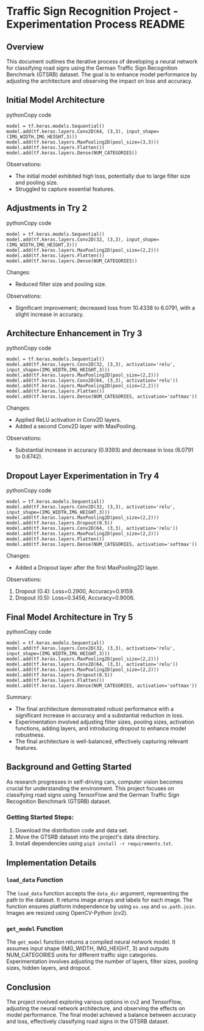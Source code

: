 Traffic Sign Recognition Project - Experimentation Process README
=================================================================

Overview
--------

This document outlines the iterative process of developing a neural network for classifying road signs using the German Traffic Sign Recognition Benchmark (GTSRB) dataset. The goal is to enhance model performance by adjusting the architecture and observing the impact on loss and accuracy.

Initial Model Architecture
--------------------------

pythonCopy code

`model = tf.keras.models.Sequential()
model.add(tf.keras.layers.Conv2D(64, (3,3), input_shape=(IMG_WIDTH,IMG_HEIGHT,3)))
model.add(tf.keras.layers.MaxPooling2D(pool_size=(3,3)))
model.add(tf.keras.layers.Flatten())
model.add(tf.keras.layers.Dense(NUM_CATEGORIES))`

Observations:

-   The initial model exhibited high loss, potentially due to large filter size and pooling size.
-   Struggled to capture essential features.

Adjustments in Try 2
--------------------

pythonCopy code

`model = tf.keras.models.Sequential()
model.add(tf.keras.layers.Conv2D(32, (3,3), input_shape=(IMG_WIDTH,IMG_HEIGHT,3)))
model.add(tf.keras.layers.MaxPooling2D(pool_size=(2,2)))
model.add(tf.keras.layers.Flatten())
model.add(tf.keras.layers.Dense(NUM_CATEGORIES))`

Changes:

-   Reduced filter size and pooling size.

Observations:

-   Significant improvement; decreased loss from 10.4338 to 6.0791, with a slight increase in accuracy.

Architecture Enhancement in Try 3
---------------------------------

pythonCopy code

`model = tf.keras.models.Sequential()
model.add(tf.keras.layers.Conv2D(32, (3,3), activation='relu', input_shape=(IMG_WIDTH,IMG_HEIGHT,3)))
model.add(tf.keras.layers.MaxPooling2D(pool_size=(2,2)))
model.add(tf.keras.layers.Conv2D(64, (3,3), activation='relu'))
model.add(tf.keras.layers.MaxPooling2D(pool_size=(2,2)))
model.add(tf.keras.layers.Flatten())
model.add(tf.keras.layers.Dense(NUM_CATEGORIES, activation='softmax'))`

Changes:

-   Applied ReLU activation in Conv2D layers.
-   Added a second Conv2D layer with MaxPooling.

Observations:

-   Substantial increase in accuracy (0.9393) and decrease in loss (6.0791 to 0.6742).

Dropout Layer Experimentation in Try 4
--------------------------------------

pythonCopy code

`model = tf.keras.models.Sequential()
model.add(tf.keras.layers.Conv2D(32, (3,3), activation='relu', input_shape=(IMG_WIDTH,IMG_HEIGHT,3)))
model.add(tf.keras.layers.MaxPooling2D(pool_size=(2,2)))
model.add(tf.keras.layers.Dropout(0.5))
model.add(tf.keras.layers.Conv2D(64, (3,3), activation='relu'))
model.add(tf.keras.layers.MaxPooling2D(pool_size=(2,2)))
model.add(tf.keras.layers.Flatten())
model.add(tf.keras.layers.Dense(NUM_CATEGORIES, activation='softmax'))`

Changes:

-   Added a Dropout layer after the first MaxPooling2D layer.

Observations:

1.  Dropout (0.4): Loss=0.2900, Accuracy=0.9159.
2.  Dropout (0.5): Loss=0.3456, Accuracy=0.9006.

Final Model Architecture in Try 5
---------------------------------

pythonCopy code

`model = tf.keras.models.Sequential()
model.add(tf.keras.layers.Conv2D(32, (3,3), activation='relu', input_shape=(IMG_WIDTH,IMG_HEIGHT,3)))
model.add(tf.keras.layers.MaxPooling2D(pool_size=(2,2)))
model.add(tf.keras.layers.Conv2D(64, (3,3), activation='relu'))
model.add(tf.keras.layers.MaxPooling2D(pool_size=(2,2)))
model.add(tf.keras.layers.Dropout(0.5))
model.add(tf.keras.layers.Flatten())
model.add(tf.keras.layers.Dense(NUM_CATEGORIES, activation='softmax'))`

Summary:

-   The final architecture demonstrated robust performance with a significant increase in accuracy and a substantial reduction in loss.
-   Experimentation involved adjusting filter sizes, pooling sizes, activation functions, adding layers, and introducing dropout to enhance model robustness.
-   The final architecture is well-balanced, effectively capturing relevant features.

Background and Getting Started
------------------------------

As research progresses in self-driving cars, computer vision becomes crucial for understanding the environment. This project focuses on classifying road signs using TensorFlow and the German Traffic Sign Recognition Benchmark (GTSRB) dataset.

### Getting Started Steps:

1.  Download the distribution code and data set.
2.  Move the GTSRB dataset into the project's data directory.
3.  Install dependencies using `pip3 install -r requirements.txt`.

Implementation Details
----------------------

### `load_data` Function

The `load_data` function accepts the `data_dir` argument, representing the path to the dataset. It returns image arrays and labels for each image. The function ensures platform independence by using `os.sep` and `os.path.join`. Images are resized using OpenCV-Python (cv2).

### `get_model` Function

The `get_model` function returns a compiled neural network model. It assumes input shape (IMG_WIDTH, IMG_HEIGHT, 3) and outputs NUM_CATEGORIES units for different traffic sign categories. Experimentation involves adjusting the number of layers, filter sizes, pooling sizes, hidden layers, and dropout.

Conclusion
----------

The project involved exploring various options in cv2 and TensorFlow, adjusting the neural network architecture, and observing the effects on model performance. The final model achieved a balance between accuracy and loss, effectively classifying road signs in the GTSRB dataset.
